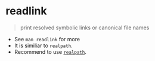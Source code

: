 # readlink

> print resolved symbolic links or canonical file names

- See `man readlink` for more
- It is similiar to `realpath`.
- Recommend to use [`realpath`](/cmd/r/realpath.md).

